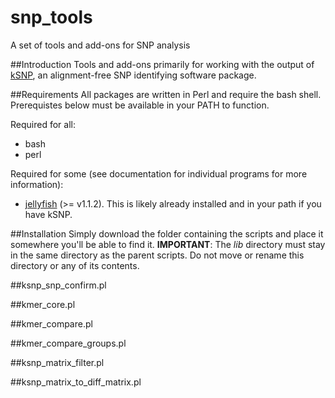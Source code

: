 # snp_tools
A set of tools and add-ons for SNP analysis 

##Introduction 
Tools and add-ons primarily for working with the output of [kSNP](http://journals.plos.org/plosone/article?id=10.1371/journal.pone.0081760), an alignment-free SNP identifying software package. 

##Requirements
All packages are written in Perl and require the bash shell. Prerequistes below must be available in your PATH to function. 

Required for all:
* bash
* perl

Required for some (see documentation for individual programs for more information):
* [jellyfish](http://www.cbcb.umd.edu/software/jellyfish/) (>= v1.1.2).  This is likely already installed and in your path if you have kSNP.

##Installation
Simply download the folder containing the scripts and place it somewhere you'll be able to find it.
**IMPORTANT**: The _lib_ directory must stay in the same directory as the parent scripts. Do not move or rename this directory or any of its contents.

##ksnp_snp_confirm.pl

##kmer_core.pl

##kmer_compare.pl

##kmer_compare_groups.pl

##ksnp_matrix_filter.pl

##ksnp_matrix_to_diff_matrix.pl
